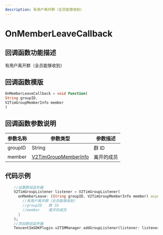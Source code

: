 ```yaml
---
description: 有用户离开群（全员能够收到）
---
```


# OnMemberLeaveCallback

## 回调函数功能描述

有用户离开群（全员能够收到）

## 回调函数模版

```dart
OnMemberLeaveCallback = void Function(
String groupID,
V2TimGroupMemberInfo member
)
```

## 回调函数参数说明

| 参数名称    | 参数类型                                                                   | 参数描述  |
| ------- | ---------------------------------------------------------------------- | ----- |
| groupID | String                                                                 | 群 ID  |
| member  | [V2TimGroupMemberInfo](../guan-jian-lei/group/v2timgroupmemberinfo.md) | 离开的成员 |

## 代码示例

```dart
    //设置群组监听器
    V2TimGroupListener listener = V2TimGroupListener(
      onMemberLeave: (String groupID, V2TimGroupMemberInfo member) async {
        //有用户离开群（全员能够收到）
        //groupID	群 ID
        //member	离开的成员
      }
    );
    //添加群组监听器
    TencentImSDKPlugin.v2TIMManager.addGroupListener(listener: listener);
```
